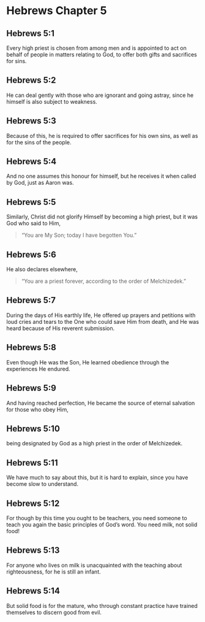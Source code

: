 # Hebrews Chapter 5

## Hebrews 5:1

Every high priest is chosen from among men and is appointed to act on behalf of people in matters relating to God, to offer both gifts and sacrifices for sins.

## Hebrews 5:2

He can deal gently with those who are ignorant and going astray, since he himself is also subject to weakness.

## Hebrews 5:3

Because of this, he is required to offer sacrifices for his own sins, as well as for the sins of the people.

## Hebrews 5:4

And no one assumes this honour for himself, but he receives it when called by God, just as Aaron was.

## Hebrews 5:5

Similarly, Christ did not glorify Himself by becoming a high priest, but it was God who said to Him,

> “You are My Son;
> today I have begotten You.”

## Hebrews 5:6

He also declares elsewhere,

> “You are a priest forever,
> according to the order of Melchizedek.”

## Hebrews 5:7

During the days of His earthly life, He offered up prayers and petitions with loud cries and tears to the One who could save Him from death, and He was heard because of His reverent submission.

## Hebrews 5:8

Even though He was the Son, He learned obedience through the experiences He endured.

## Hebrews 5:9

And having reached perfection, He became the source of eternal salvation for those who obey Him,

## Hebrews 5:10

being designated by God as a high priest in the order of Melchizedek.

## Hebrews 5:11

We have much to say about this, but it is hard to explain, since you have become slow to understand.

## Hebrews 5:12

For though by this time you ought to be teachers, you need someone to teach you again the basic principles of God’s word. You need milk, not solid food!

## Hebrews 5:13

For anyone who lives on milk is unacquainted with the teaching about righteousness, for he is still an infant.

## Hebrews 5:14

But solid food is for the mature, who through constant practice have trained themselves to discern good from evil.
